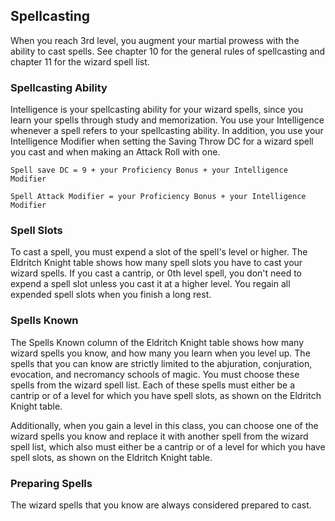 ## Spellcasting
When you reach 3rd level, you augment your martial prowess with the ability to cast spells.
See chapter 10 for the general rules of spellcasting and chapter 11 for the wizard spell list.

### Spellcasting Ability
Intelligence is your spellcasting ability for your wizard spells, since you learn your spells through study and memorization.
You use your Intelligence whenever a spell refers to your spellcasting ability.
In addition, you use your Intelligence Modifier when setting the Saving Throw DC for a wizard spell you cast and when making an Attack Roll with one.

`Spell save DC = 9 + your Proficiency Bonus + your Intelligence Modifier`

`Spell Attack Modifier = your Proficiency Bonus + your Intelligence Modifier`

### Spell Slots
To cast a spell, you must expend a slot of the spell's level or higher.
The Eldritch Knight table shows how many spell slots you have to cast your wizard spells.
If you cast a cantrip, or 0th level spell, you don't need to expend a spell slot unless you cast it at a higher level.
You regain all expended spell slots when you finish a long rest.

### Spells Known
The Spells Known column of the Eldritch Knight table shows how many wizard spells you know, and how many you learn when you level up.
The spells that you can know are strictly limited to the abjuration, conjuration, evocation, and necromancy schools of magic.
You must choose these spells from the wizard spell list.
Each of these spells must either be a cantrip or of a level for which you have spell slots, as shown on the Eldritch Knight table.

Additionally, when you gain a level in this class, you can choose one of the wizard spells you know and replace it with another spell from the wizard spell list, which also must either be a cantrip or of a level for which you have spell slots, as shown on the Eldritch Knight table.

### Preparing Spells
The wizard spells that you know are always considered prepared to cast.
